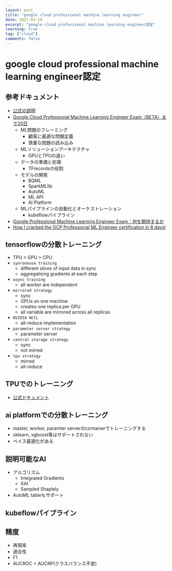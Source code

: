 ```yaml
---
layout: post
title: "google cloud professional machine learning engineer"
date: 2021-03-19
excerpt: "google cloud professional machine learning engineer認定"
learning: true
tag: ["cloud"]
comments: false
---
```


# google cloud professional machine learning engineer認定

## 参考ドキュメント
 - [公式の説明](https://cloud.google.com/certification/machine-learning-engineer)
 - [Google Cloud Professional Machine Learning Engineer Exam（BETA）まで20日](https://towardsdatascience.com/20-days-to-google-cloud-professional-machine-learning-engineer-exam-beta-b48909499942)
   - ML問題のフレーミング
	 - 顧客に最適な問題定義
	 - 慎重な問題の読み込み
   - MLソリューションアーキテクチャ
	 - GPUとTPUの違い
   - データの準備と処理
	 - TFrecordsの役割
   - モデルの開発
	 - BQML
	 - SparkMLlib
	 - AutoML
	 - ML API
	 - AI Platform
   - MLパイプラインの自動化とオーケストレーション
	 - kubeflowパイプライン
 - [Google Professional Machine Learning Engineer Exam：何を期待するか](https://towardsdatascience.com/google-professional-machine-learning-engineer-exam-what-to-expect-f1188e356046)
 - [How I cracked the GCP Professional ML Engineer certification in 8 days!](https://ml-rafiqhasan.medium.com/how-i-cracked-the-gcp-professional-ml-engineer-certification-in-8-days-f341cf0bc5a0)

## tensorflowの分散トレーニング
 - TPU > GPU > CPU
 - `synronouse training`
   - different slices of input data in sync
   - aggregationg gradients at each step
 - `async training`
   - all worker are independent 
 - `mirrored strategy`
   - sync 
   - GPUs on one machine
   - creates one replica per GPU
   - all variable are mirrored across all replicas
 - `NVIDIA NCCL`
   - all-reduce implementation
 - `parameter server strategy`
   - parameter server 
 - `central storage strategy`
   - sync
   - not mirred
 - `tpu strategy`
   - mirred
   - all-reduce

## TPUでのトレーニング
 - [公式ドキュメント](https://www.tensorflow.org/guide/tpu)

## ai platformでの分散トレーニング
 - master, worker, paramter serverのcontainerでトレーニングする
 - sklearn, xgboost等はサポートされない
 - ベイス最適化がある

## 説明可能なAI
 - アルゴリズム
   - Integrated Gradients
   - XAI
   - Sampled Shaplely
 - AutoML tableもサポート

## kubeflowパイプライン

## 精度
 - 再現率
 - 適合性
 - F1
 - AUCROC > AUCRP(クラスバランス不変)

